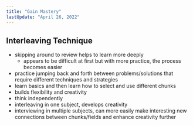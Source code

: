 ```yaml
---
title: "Gain Mastery"
lastUpdate: "April 26, 2022"
---
```


## Interleaving Technique
- skipping around to review helps to learn more deeply
  - appears to be difficult at first but with more practice, the process becomes easier
- practice jumping back and forth between problems/solutions that require different techniques and strategies
- learn basics and then learn how to select and use different chunks
- builds flexibility and creativity
- think independently
- interleaving in one subject, develops creativity
- interviewing in multiple subjects, can more easily make interesting new connections between chunks/fields and enhance creativity further